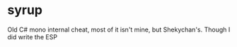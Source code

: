 # syrup
Old C# mono internal cheat, most of it isn't mine, but Shekychan's.
Though I did write the ESP

